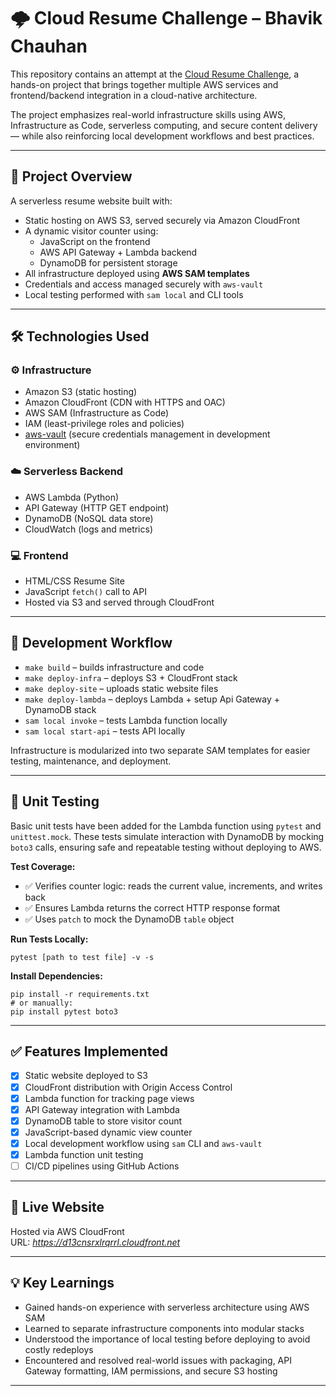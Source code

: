 # 🌩️ Cloud Resume Challenge – Bhavik Chauhan

This repository contains an attempt at the [Cloud Resume Challenge](https://cloudresumechallenge.dev/), a hands-on project that brings together multiple AWS services and frontend/backend integration in a cloud-native architecture.

The project emphasizes real-world infrastructure skills using AWS, Infrastructure as Code, serverless computing, and secure content delivery — while also reinforcing local development workflows and best practices.

---

## 🧠 Project Overview

A serverless resume website built with:

- Static hosting on AWS S3, served securely via Amazon CloudFront
- A dynamic visitor counter using:
  - JavaScript on the frontend
  - AWS API Gateway + Lambda backend
  - DynamoDB for persistent storage
- All infrastructure deployed using **AWS SAM templates**
- Credentials and access managed securely with `aws-vault`
- Local testing performed with `sam local` and CLI tools

---

## 🛠️ Technologies Used

### ⚙️ Infrastructure
- Amazon S3 (static hosting)
- Amazon CloudFront (CDN with HTTPS and OAC)
- AWS SAM (Infrastructure as Code)
- IAM (least-privilege roles and policies)
- [aws-vault](https://github.com/99designs/aws-vault) (secure credentials management in development environment)

### ☁️ Serverless Backend
- AWS Lambda (Python)
- API Gateway (HTTP GET endpoint)
- DynamoDB (NoSQL data store)
- CloudWatch (logs and metrics)

### 💻 Frontend
- HTML/CSS Resume Site
- JavaScript `fetch()` call to API
- Hosted via S3 and served through CloudFront

---

## 🔄 Development Workflow

- `make build` – builds infrastructure and code
- `make deploy-infra` – deploys S3 + CloudFront stack
- `make deploy-site` – uploads static website files
- `make deploy-lambda` – deploys Lambda + setup Api Gateway + DynamoDB stack
- `sam local invoke` – tests Lambda function locally
- `sam local start-api` – tests API locally

Infrastructure is modularized into two separate SAM templates for easier testing, maintenance, and deployment.

---

## 🧪 Unit Testing

Basic unit tests have been added for the Lambda function using `pytest` and `unittest.mock`. These tests simulate interaction with DynamoDB by mocking `boto3` calls, ensuring safe and repeatable testing without deploying to AWS.

**Test Coverage:**
- ✅ Verifies counter logic: reads the current value, increments, and writes back
- ✅ Ensures Lambda returns the correct HTTP response format
- ✅ Uses `patch` to mock the DynamoDB `table` object

**Run Tests Locally:**

```
pytest [path to test file] -v -s
```

**Install Dependencies:**

```
pip install -r requirements.txt
# or manually:
pip install pytest boto3
```

---

## ✅ Features Implemented

- [x] Static website deployed to S3
- [x] CloudFront distribution with Origin Access Control
- [x] Lambda function for tracking page views
- [x] API Gateway integration with Lambda
- [x] DynamoDB table to store visitor count
- [x] JavaScript-based dynamic view counter
- [x] Local development workflow using `sam` CLI and `aws-vault`
- [x] Lambda function unit testing
- [ ] CI/CD pipelines using GitHub Actions 

---

## 🔗 Live Website

Hosted via AWS CloudFront  
URL: _https://d13cnsrxlrqrrl.cloudfront.net_

---

## 💡 Key Learnings

- Gained hands-on experience with serverless architecture using AWS SAM
- Learned to separate infrastructure components into modular stacks
- Understood the importance of local testing before deploying to avoid costly redeploys
- Encountered and resolved real-world issues with packaging, API Gateway formatting, IAM permissions, and secure S3 hosting

---